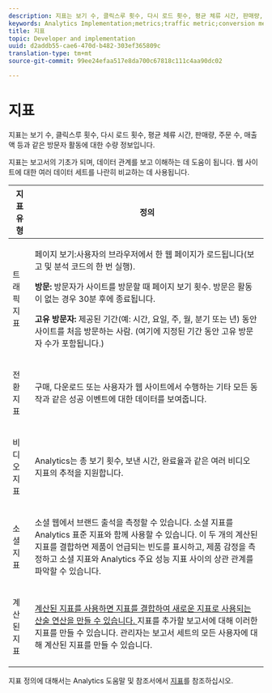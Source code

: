 ```yaml
---
description: 지표는 보기 수, 클릭스루 횟수, 다시 로드 횟수, 평균 체류 시간, 판매량, 주문 수, 매출액 등과 같은 방문자 활동에 대한 수량 정보입니다.
keywords: Analytics Implementation;metrics;traffic metric;conversion metric;video metric;social metric;calculated metric;page view;visit;unique visitor
title: 지표
topic: Developer and implementation
uuid: d2addb55-cae6-470d-b482-303ef365809c
translation-type: tm+mt
source-git-commit: 99ee24efaa517e8da700c67818c111c4aa90dc02

---
```



# 지표

지표는 보기 수, 클릭스루 횟수, 다시 로드 횟수, 평균 체류 시간, 판매량, 주문 수, 매출액 등과 같은 방문자 활동에 대한 수량 정보입니다.

지표는 보고서의 기초가 되며, 데이터 관계를 보고 이해하는 데 도움이 됩니다. 웹 사이트에 대한 여러 데이터 세트를 나란히 비교하는 데 사용됩니다.

<table id="table_2FA18126829241DE897CFCE9BAE9F4AD"> 
 <thead> 
  <tr> 
   <th colname="col1" class="entry"> 지표 유형 </th> 
   <th colname="col2" class="entry"> 정의 </th> 
  </tr> 
 </thead>
 <tbody> 
  <tr> 
   <td colname="col1"> <p>트래픽 지표 </p> </td> 
   <td colname="col2"> <p> <b></b> 페이지 보기:사용자의 브라우저에서 한 웹 페이지가 로드됩니다(보고 및 분석 코드의 한 번 실행). </p> <p> <b>방문:</b> 방문자가 사이트를 방문할 때 페이지 보기 횟수. 방문은 활동이 없는 경우 30분 후에 종료됩니다. </p> <p> <b>고유 방문자:</b> 제공된 기간(예: 시간, 요일, 주, 월, 분기 또는 년) 동안 사이트를 처음 방문하는 사람. (여기에 지정된 기간 동안 고유 방문자 수가 포함됩니다.) </p> </td> 
  </tr> 
  <tr> 
   <td colname="col1"> <p>전환 지표 </p> </td> 
   <td colname="col2"> <p> 구매, 다운로드 또는 사용자가 웹 사이트에서 수행하는 기타 모든 동작과 같은 성공 이벤트에 대한 데이터를 보여줍니다. </p> </td> 
  </tr> 
  <tr> 
   <td colname="col1"> <p>비디오 지표 </p> </td> 
   <td colname="col2"> <p>Analytics는 총 보기 횟수, 보낸 시간, 완료율과 같은 여러 비디오 지표의 추적을 지원합니다. </p> </td> 
  </tr> 
  <tr> 
   <td colname="col1"> <p>소셜 지표 </p> </td> 
   <td colname="col2"> <p> 소셜 웹에서 브랜드 출석을 측정할 수 있습니다. 소셜 지표를 Analytics 표준 지표와 함께 사용할 수 있습니다. 이 두 개의 계산된 지표를 결합하면 제품이 언급되는 빈도를 표시하고, 제품 감정을 측정하고 소셜 지표와 Analytics 주요 성능 지표 사이의 상관 관계를 파악할 수 있습니다. </p> </td> 
  </tr> 
  <tr> 
   <td colname="col1"> <p>계산된 지표 </p> </td> 
   <td colname="col2"> <p><a href="https://marketing.adobe.com/resources/help/en_US/reference/calculated_metric.html"> 계산된 지표를 사용하면 지표를 결합하여 새로운 지표로 사용되는 산술 연산을 만들 수 있습니다. </a> 지표를 추가할 보고서에 대해 이러한 지표를 만들 수 있습니다. 관리자는 보고서 세트의 모든 사용자에 대해 계산된 지표를 만들 수 있습니다. </p> </td> 
  </tr> 
 </tbody> 
</table>

지표 정의에 대해서는 Analytics 도움말 및 참조서에서 [지표](https://marketing.adobe.com/resources/help/en_US/reference/metrics.html)를 참조하십시오.
